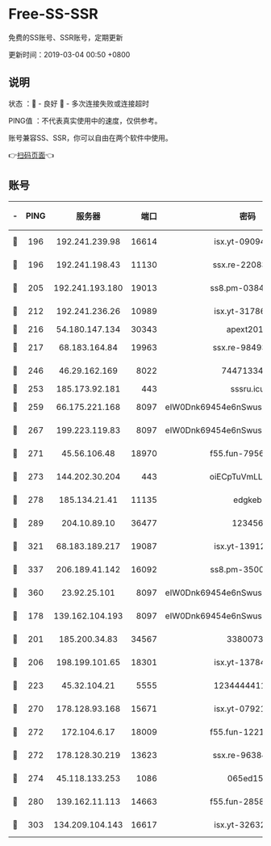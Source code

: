 # Free-SS-SSR

免费的SS账号、SSR账号，定期更新

更新时间：2019-03-04 00:50 +0800

## 说明

状态     ：🙂 - 良好 🙁 - 多次连接失败或连接超时

PING值   ：不代表真实使用中的速度，仅供参考。

账号兼容SS、SSR，你可以自由在两个软件中使用。

👉[扫码页面](https://liesauer.github.io/free-ss-ssr.github.io/)👈

## 账号

|-|PING|服务器|端口|密码|加密方式|区域|
|:----:|:----:|:-----:|-----:|:----:|:----:|:----:|
|🙂|196|192.241.239.98|16614|isx.yt-09094169|aes-256-cfb|US|
|🙂|196|192.241.198.43|11130|ssx.re-22083061|aes-256-cfb|US|
|🙂|205|192.241.193.180|19013|ss8.pm-03842768|aes-256-cfb|US|
|🙂|212|192.241.236.26|10989|isx.yt-31786125|aes-256-cfb|US|
|🙂|216|54.180.147.134|30343|apext2019|chacha20|KR|
|🙂|217|68.183.164.84|19963|ssx.re-98493930|aes-256-cfb|US|
|🙂|246|46.29.162.169|8022|7447133485|aes-256-cfb|RU|
|🙂|253|185.173.92.181|443|sssru.icu|rc4-md5|RU|
|🙂|259|66.175.221.168|8097|eIW0Dnk69454e6nSwuspv9DmS201tQ0D|aes-256-cfb|US|
|🙂|267|199.223.119.83|8097|eIW0Dnk69454e6nSwuspv9DmS201tQ0D|aes-256-cfb|US|
|🙂|271|45.56.106.48|18970|f55.fun-79568034|aes-256-cfb|US|
|🙂|273|144.202.30.204|443|oiECpTuVmLLxk4Ts|aes-256-cfb|US|
|🙂|278|185.134.21.41|11135|edgkeb|aes-256-cfb|GB|
|🙂|289|204.10.89.10|36477|123456|aes-256-cfb|US|
|🙂|321|68.183.189.217|19087|isx.yt-13912703|aes-256-cfb|SG|
|🙂|337|206.189.41.142|16092|ss8.pm-35002158|aes-256-cfb|SG|
|🙂|360|23.92.25.101|8097|eIW0Dnk69454e6nSwuspv9DmS201tQ0D|aes-256-cfb|US|
|🙂|178|139.162.104.193|8097|eIW0Dnk69454e6nSwuspv9DmS201tQ0D|aes-256-cfb|JP|
|🙂|201|185.200.34.83|34567|33800731|aes-256-cfb|US|
|🙂|206|198.199.101.65|18301|isx.yt-13784325|aes-256-cfb|US|
|🙂|223|45.32.104.21|5555|1234444411111|aes-256-cfb|SG|
|🙂|270|178.128.93.168|15671|isx.yt-07921644|aes-256-cfb|SG|
|🙂|272|172.104.6.17|18009|f55.fun-12212808|aes-256-cfb|US|
|🙂|272|178.128.30.219|13623|ssx.re-96384846|aes-256-cfb|SG|
|🙂|274|45.118.133.253|1086|065ed15a|aes-256-cfb|SG|
|🙂|280|139.162.11.113|14663|f55.fun-28583280|aes-256-cfb|SG|
|🙂|303|134.209.104.143|16617|isx.yt-32632339|aes-256-cfb|SG|
